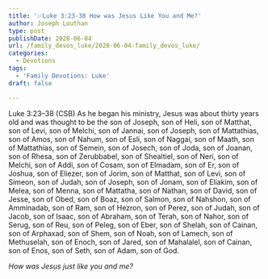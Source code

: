 ```yaml
---
title: '✅Luke 3:23-38 How was Jesus Like You and Me?'
author: Joseph Louthan
type: post
publishDate: 2020-06-04
url: /family_devos_luke/2020-06-04-family_devos_luke/
categories:
  - Devotions
tags:
  - 'Family Devotions: Luke'
draft: false

---
```

Luke 3:23–38 (CSB) As he began his ministry, Jesus was about thirty years old and was thought to be the son of Joseph, son of Heli,  son of Matthat, son of Levi, son of Melchi, son of Jannai, son of Joseph,  son of Mattathias, son of Amos, son of Nahum, son of Esli, son of Naggai,  son of Maath, son of Mattathias, son of Semein, son of Josech, son of Joda,  son of Joanan, son of Rhesa, son of Zerubbabel, son of Shealtiel, son of Neri,  son of Melchi, son of Addi, son of Cosam, son of Elmadam, son of Er,  son of Joshua, son of Eliezer, son of Jorim, son of Matthat, son of Levi,  son of Simeon, son of Judah, son of Joseph, son of Jonam, son of Eliakim,  son of Melea, son of Menna, son of Mattatha, son of Nathan, son of David,  son of Jesse, son of Obed, son of Boaz, son of Salmon, son of Nahshon,  son of Amminadab, son of Ram, son of Hezron, son of Perez, son of Judah,  son of Jacob, son of Isaac, son of Abraham, son of Terah, son of Nahor,  son of Serug, son of Reu, son of Peleg, son of Eber, son of Shelah,  son of Cainan, son of Arphaxad, son of Shem, son of Noah, son of Lamech,  son of Methuselah, son of Enoch, son of Jared, son of Mahalalel, son of Cainan,  son of Enos, son of Seth, son of Adam, son of God.

*How was Jesus just like you and me?*